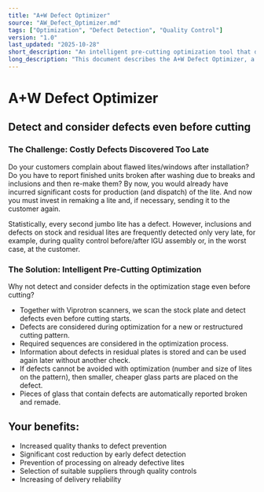 ```yaml
---
title: "A+W Defect Optimizer"
source: "AW_Defect_Optimizer.md"
tags: ["Optimization", "Defect Detection", "Quality Control"]
version: "1.0"
last_updated: "2025-10-28"
short_description: "An intelligent pre-cutting optimization tool that detects and considers defects before cutting."
long_description: "This document describes the A+W Defect Optimizer, a solution that works with Viprotron scanners to scan stock plates for defects before cutting begins. The system then considers these defects during optimization to create a new or restructured cutting pattern, reducing waste and improving quality by preventing flawed lites from entering production."
---
```


# A+W Defect Optimizer

## Detect and consider defects even before cutting

### The Challenge: Costly Defects Discovered Too Late

Do your customers complain about flawed lites/windows after installation? Do you have to report finished units broken after washing due to breaks and inclusions and then re-make them? By now, you would already have incurred significant costs for production (and dispatch) of the lite. And now you must invest in remaking a lite and, if necessary, sending it to the customer again.

Statistically, every second jumbo lite has a defect. However, inclusions and defects on stock and residual lites are frequently detected only very late, for example, during quality control before/after IGU assembly or, in the worst case, at the customer.

### The Solution: Intelligent Pre-Cutting Optimization

Why not detect and consider defects in the optimization stage even before cutting?

- Together with Viprotron scanners, we scan the stock plate and detect defects even before cutting starts.
- Defects are considered during optimization for a new or restructured cutting pattern.
- Required sequences are considered in the optimization process.
- Information about defects in residual plates is stored and can be used again later without another check.
- If defects cannot be avoided with optimization (number and size of lites on the pattern), then smaller, cheaper glass parts are placed on the defect.
- Pieces of glass that contain defects are automatically reported broken and remade.

## Your benefits:

- Increased quality thanks to defect prevention
- Significant cost reduction by early defect detection
- Prevention of processing on already defective lites
- Selection of suitable suppliers through quality controls
- Increasing of delivery reliability
